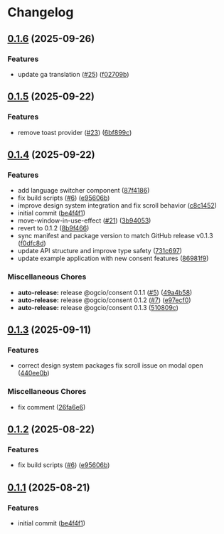 # Changelog

## [0.1.6](https://github.com/ogcio/consent/compare/@ogcio/consent-v0.1.5...@ogcio/consent-v0.1.6) (2025-09-26)


### Features

* update ga translation ([#25](https://github.com/ogcio/consent/issues/25)) ([f02709b](https://github.com/ogcio/consent/commit/f02709bce3d69e4209b917dee2576fb752786150))

## [0.1.5](https://github.com/ogcio/consent/compare/@ogcio/consent-v0.1.4...@ogcio/consent-v0.1.5) (2025-09-22)


### Features

* remove toast provider ([#23](https://github.com/ogcio/consent/issues/23)) ([6bf899c](https://github.com/ogcio/consent/commit/6bf899cdec7e41cd1aa6473243941e60424ed8e9))

## [0.1.4](https://github.com/ogcio/consent/compare/@ogcio/consent-v0.1.3...@ogcio/consent-v0.1.4) (2025-09-22)


### Features

* add language switcher component ([87f4186](https://github.com/ogcio/consent/commit/87f41864d2cd61a64e24bb221ec1fe625ec3925e))
* fix build scripts ([#6](https://github.com/ogcio/consent/issues/6)) ([e95606b](https://github.com/ogcio/consent/commit/e95606bf9c8d57c33499d612b1a26da38745ab3c))
* improve design system integration and fix scroll behavior ([c8c1452](https://github.com/ogcio/consent/commit/c8c1452b95e93ea41b004f65b213bc0e8255628e))
* initial commit ([be4f4f1](https://github.com/ogcio/consent/commit/be4f4f15af5b53b7aa76fdcd53443944cd511689))
* move-window-in-use-effect ([#21](https://github.com/ogcio/consent/issues/21)) ([3b94053](https://github.com/ogcio/consent/commit/3b9405384efbc7f65ccac1df51a7e838569a9755))
* revert to 0.1.2 ([8b9f466](https://github.com/ogcio/consent/commit/8b9f4665850e48eb71f1b2d2855e05dec0b28e08))
* sync manifest and package version to match GitHub release v0.1.3 ([f0dfc8d](https://github.com/ogcio/consent/commit/f0dfc8dbb8fca8a125a14ed1f4a71a1890d58fa9))
* update API structure and improve type safety ([731c697](https://github.com/ogcio/consent/commit/731c697594445507fea7691367fece18a1593941))
* update example application with new consent features ([86981f9](https://github.com/ogcio/consent/commit/86981f92e335722c6e9f78f13a754c9f3154922a))


### Miscellaneous Chores

* **auto-release:** release  @ogcio/consent 0.1.1 ([#5](https://github.com/ogcio/consent/issues/5)) ([49a4b58](https://github.com/ogcio/consent/commit/49a4b581ceb0a83cf7b3d6fbc6440da28f2237db))
* **auto-release:** release  @ogcio/consent 0.1.2 ([#7](https://github.com/ogcio/consent/issues/7)) ([e97ecf0](https://github.com/ogcio/consent/commit/e97ecf03abaa474663672017f2481f459e7a843b))
* **auto-release:** release  @ogcio/consent 0.1.3 ([510809c](https://github.com/ogcio/consent/commit/510809c7988cd49e5261d5574383b83528c20dd9))

## [0.1.3](https://github.com/ogcio/consent/compare/@ogcio/consent-v0.1.2...@ogcio/consent-v0.1.3) (2025-09-11)


### Features

* correct design system packages fix scroll issue on modal open ([440ee0b](https://github.com/ogcio/consent/commit/440ee0bcf32dfc5c7b0e1ec582e05fa3fb927740))


### Miscellaneous Chores

* fix comment ([26fa6e6](https://github.com/ogcio/consent/commit/26fa6e644804336b0cdd868ee2b39b0e6b752b2b))

## [0.1.2](https://github.com/ogcio/consent/compare/@ogcio/consent-v0.1.1...@ogcio/consent-v0.1.2) (2025-08-22)


### Features

* fix build scripts ([#6](https://github.com/ogcio/consent/issues/6)) ([e95606b](https://github.com/ogcio/consent/commit/e95606bf9c8d57c33499d612b1a26da38745ab3c))

## [0.1.1](https://github.com/ogcio/consent/compare/@ogcio/consent-v0.1.0...@ogcio/consent-v0.1.1) (2025-08-21)


### Features

* initial commit ([be4f4f1](https://github.com/ogcio/consent/commit/be4f4f15af5b53b7aa76fdcd53443944cd511689))

